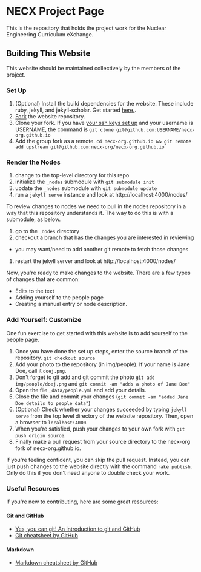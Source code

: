 
# NECX Project Page

This is the repository that holds the project work for the Nuclear Engineering 
Curriculum eXchange.

## Building This Website

This website should be maintained collectively by the members of the project.

### Set Up


1. (Optional) Install the build dependencies for the website. These include ruby, jekyll,
   and jekyll-scholar. Get started [here.](https://jekyllrb.com/docs/installation/).
2. [Fork](https://github.com/necx-org/necx-org.github.io#fork-destination-box) the website repository.
3. Clone your fork. If you have [your ssh keys set up](https://help.github.com/articles/generating-an-ssh-key/)
   and your username is USERNAME, the command is `git clone
   git@github.com:USERNAME/necx-org.github.io`
4. Add the group fork as a remote. `cd necx-org.github.io && git remote add upstream
   git@github.com:necx-org/necx-org.github.io`


### Render the Nodes 

1. change to the top-level directory for this repo
1. initialize the `_nodes` submodule with `git submodule init`
1. update the `_nodes` submodule with `git submodule update`
1. run a `jekyll serve` instance and look at http://localhost:4000/nodes/

To review changes to nodes we need to pull in the nodes repository in a way that this repository understands it. The way to do this is with a submodule, as below.

1. go to the `_nodes` directory
1. checkout a branch that has the changes you are interested in reviewing
  * you may want/need to add another git remote to fetch those changes
1. restart the jekyll server and look at http://localhost:4000/nodes/

Now, you're ready to make changes to the website. There are a few types of
changes that are common:

- Edits to the text
- Adding yourself to the people page
- Creating a manual entry or node description.


### Add Yourself: Customize

One fun exercise to get started with this website is to add yourself to the people page.

1. Once you have done the set up steps, enter the source branch of the repository. `git checkout source`
2. Add your photo to the repository (in img/people). If your name is Jane Doe, call it `doej.png`.
3. Don't forget to git add and git commit the photo `git add img/people/doej.png` and `git commit -am "adds a photo of Jane Doe"`
4. Open the file `_data/people.yml` and add your details.
5. Close the file and commit your changes (`git commit -am "added Jane Doe details to people data"`)
6. (Optional) Check whether your changes succeeded by typing `jekyll serve` from the top
   level directory of the website repository. Then, open a browser to
   `localhost:4000`.
7. When you're satisfied, push your changes to your own fork with `git push origin
   source`.
8. Finally make a pull request from your source directory to the necx-org fork of necx-org.github.io.

If you're feeling confident, you can skip the pull request. Instead, you can
just push changes to the website directly with the command `rake publish`. Only
do this if you don't need anyone to double check your work.

### Useful Resources

If you're new to contributing, here are some great resources:

#### Git and GitHub

- [Yes, you can git! An introduction to git and GitHub](https://speakerdeck.com/willingc/yes-you-can-git)
- [Git cheatsheet by GitHub](https://services.github.com/kit/downloads/github-git-cheat-sheet.pdf)

#### Markdown

- [Markdown cheatsheet by GitHub](https://guides.github.com/pdfs/markdown-cheatsheet-online.pdf)
